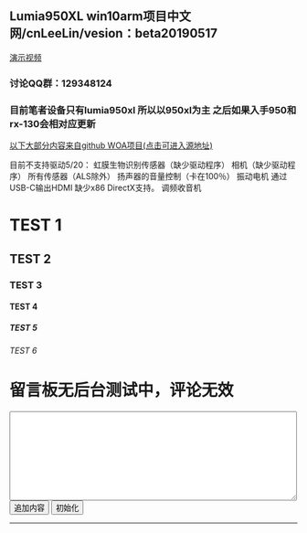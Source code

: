 ## Lumia950XL win10arm项目中文网/cnLeeLin/vesion：beta20190517

<a href="https://www.bilibili.com/video/av51168084/">演示视频</a>
<h3>讨论QQ群：129348124</h3>
<h3>目前笔者设备只有lumia950xl 所以以950xl为主 之后如果入手950和rx-130会相对应更新</h3>
<a href="https://github.com/WOA-Project/MSM8994-8992-NT-ARM64-Drivers">以下大部分内容来自github WOA项目(点击可进入源地址)</a>

目前不支持驱动5/20：
虹膜生物识别传感器（缺少驱动程序）
相机（缺少驱动程序）
所有传感器（ALS除外）
扬声器的音量控制（卡在100％）
振动电机
通过USB-C输出HDMI
缺少x86 DirectX支持。
调频收音机


<h1>TEST 1</h1>
<h2>TEST 2</h2>
<h3>TEST 3</h3>
<h4>TEST 4</h4>
<h5>TEST 5</h5>
<h6>TEST 6</h6>


<!DOCTYPE html>
<html>
    <head>
        <meta charset="UTF-8">
        <title></title>
    </head>
    <body>
        <h1>留言板无后台测试中，评论无效</h1>
        <textarea id="memo" cols="60" rows="10"></textarea>
        <input type="button" value="追加内容" onclick="saveStorage('memo')" />
        <input type="button" value="初始化" onclick="clearStorage('msg')" />
        <hr />
        <p id="msg"></p>
        <script type="text/javascript">

            function saveStorage(id) {
                //获取textarea的value值
                var data = document.getElementById(id).value;
                //获取当前时间戳
                var time = new Date().getTime();
                //将时间戳作为键值，textarea的value值作为键值的内容保存在本地数据库
                localStorage.setItem(time,data);
                //保存成功后提示成功
                console.log("数据已保存");
                //设置loadStorage函数的传参（ID值）
                loadStorage('msg');
            }

            function loadStorage(id) {
                var result = '<table border="1">';
                //遍历本地数据所有内容
                for(var i = 0; i < localStorage.length; i++) {
                    //获取每一条新增的键值
                    var kes = localStorage.key(i);
                    //获取新增键值的内容
                    var value = localStorage.getItem(kes);
                    //获取时间对象
                    var date = new Date();
                    //将时间戳转化为正常时间 Mon Jun 19 1972 11:12:44 GMT+0800 (中国标准时间) 的格式
                    date.setTime(kes);
                    //将转化后的内容变成字符串
                    var datestr = date.toGMTString();
                    //将所有新增内容添加到result变量中
                    result += '<tr><td>' + value + '</td><td>' + datestr + '</td></tr>'
                }
                result += '</table>';
                var target = document.getElementById(id);
                //将所有内容添加到元素中显示
                target.innerHTML = result;

            }

            function clearStorage() {
                //清除本地储存所有内容
                localStorage.clear();  
                console.log("清除完毕");
            }

        </script>
    </body>
</html>

